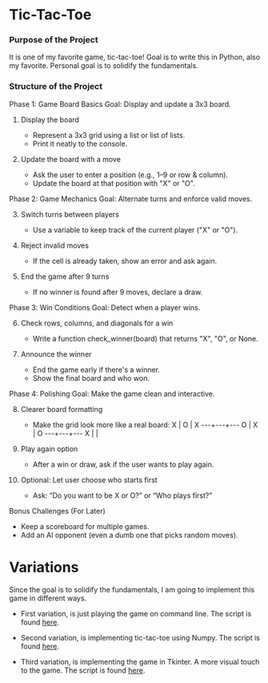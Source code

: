 # Tic-Tac-Toe
### Purpose of the Project

It is one of my favorite game, tic-tac-toe!
Goal is to write this in Python, also my favorite. Personal goal is to solidify the fundamentals.

### Structure of the Project

Phase 1: Game Board Basics
Goal: Display and update a 3x3 board.

1. Display the board
    - Represent a 3x3 grid using a list or list of lists.
    - Print it neatly to the console.

2. Update the board with a move
    - Ask the user to enter a position (e.g., 1–9 or row & column).
    - Update the board at that position with "X" or "O".

Phase 2: Game Mechanics
Goal: Alternate turns and enforce valid moves.

3. Switch turns between players
    - Use a variable to keep track of the current player ("X" or "O").

4. Reject invalid moves
    - If the cell is already taken, show an error and ask again.

5. End the game after 9 turns
    - If no winner is found after 9 moves, declare a draw.

Phase 3: Win Conditions
Goal: Detect when a player wins.

6. Check rows, columns, and diagonals for a win
    - Write a function check_winner(board) that returns "X", "O", or None.

7. Announce the winner
    - End the game early if there's a winner.
    - Show the final board and who won.

Phase 4: Polishing
Goal: Make the game clean and interactive.

8. Clearer board formatting
    - Make the grid look more like a real board:
        X | O | X
        ---+---+---
        O | X | O
        ---+---+---
        X |   |  

9. Play again option
    - After a win or draw, ask if the user wants to play again.

10. Optional: Let user choose who starts first
    - Ask: “Do you want to be X or O?” or “Who plays first?”

Bonus Challenges (For Later)
- Keep a scoreboard for multiple games.
- Add an AI opponent (even a dumb one that picks random moves).

# Variations

Since the goal is to solidify the fundamentals, I am going to implement this game in different ways.
* First variation, is just playing the game on command line. The script is found [here](./game_cmd.py).

* Second variation, is implementing tic-tac-toe using Numpy. The script is found [here](./game_numpy.py).

* Third variation, is implementing the game in Tkinter. A more visual touch to the game. The script is found [here](./game_tkinter.py).
